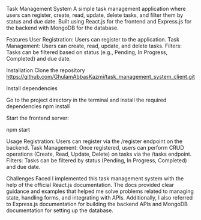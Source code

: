 Task Management System
A simple task management application where users can register, create, read, update, delete tasks, and filter them by status and due date. Built using React.js for the frontend and Express.js for the backend with MongoDB for the database.

Features
User Registration: Users can register to the application.
Task Management: Users can create, read, update, and delete tasks.
Filters: Tasks can be filtered based on status (e.g., Pending, In Progress, Completed) and due date.


Installation
Clone the repository
https://github.com/GhulamAbbasKazmi/task_management_system_client.git

Install dependencies

Go to the project directory in the terminal and install the required dependencies 
npm install


Start the frontend server:

npm start

Usage
Registration: Users can register via the /register endpoint on the backend.
Task Management: Once registered, users can perform CRUD operations (Create, Read, Update, Delete) on tasks via the /tasks endpoint.
Filters: Tasks can be filtered by status (Pending, In Progress, Completed) and due date.



Challenges Faced
I implemented this task management system with the help of the official React.js documentation. The docs provided clear guidance and examples that helped me solve problems related to managing state, handling forms, and integrating with APIs. Additionally, I also referred to Express.js documentation for building the backend APIs and MongoDB documentation for setting up the database.